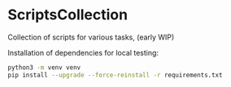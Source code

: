 # ScriptsCollection

Collection of scripts for various tasks, (early WIP)


Installation of dependencies for local testing:

```bash
python3 -m venv venv
pip install --upgrade --force-reinstall -r requirements.txt
```
